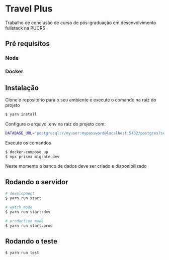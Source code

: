 # Travel Plus

Trabalho de conclusão de curso de pós-graduação em desenvolvimento fullstack na PUCRS

## Pré requisitos

### Node 
### Docker

## Instalação

Clone o repositório para o seu ambiente e execute o comando na raiz do projeto

```bash
$ yarn install
```
Configure o arquivo .env na raiz do projeto com:

```bash
DATABASE_URL="postgresql://myuser:mypassword@localhost:5432/postgres?schema=public"
```

Execute os comandos

```bash
$ docker-compose up
$ npx prisma migrate dev
```

Neste momento o banco de dados deve ser criado e disponibilizado


## Rodando o servidor

```bash
# development
$ yarn run start

# watch mode
$ yarn run start:dev

# production mode
$ yarn run start:prod

```

## Rodando o teste

```bash
$ yarn run test 
```

